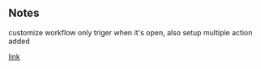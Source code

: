 ## Notes

customize workflow only triger when it's open, also setup multiple action added

[link](https://docs.github.com/en/actions/using-workflows/events-that-trigger-workflows)
